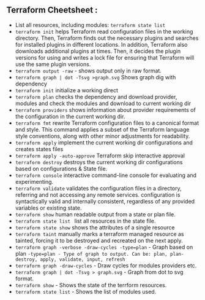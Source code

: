 ## Terraform Cheetsheet :

- List all resources, including modules: `terraform state list`
- `terraform init` helps Terraform read configuration files in the working directory. Then, Terraform finds out the necessary plugins and searches for installed plugins in different locations. In addition, Terraform also downloads additional plugins at times. Then, it decides the plugin versions for using and writes a lock file for ensuring that Terraform will use the same plugin versions. 
- `terraform output -raw` - shows output only in raw format.
- `terraform graph | dot -Tsvg >graph.svg` Shows graph dig with dependency 
- `terraform init` initialize a working direct
-	`terraform plan` checks the dependency and download provider, modules and check the modules and download to current working dir
-	`terraform providers` shows information about provider requirements of the configuration in the current working dir.
-	`terraform fmt` rewrite Terraform configuration files to a canonical format and style. This command applies a subset of the Terraform language style conventions, along with other minor adjustments for readability.
-	`terraform apply` implement the current working dir configurations and creates states files
-	`terraform apply -auto-approve` Terraform skip interactive approval
-	`terraform destroy` destroys the current working dir configurations based on configurations & State file. 
-	 `terraform console` interactive command-line console for evaluating and experimenting.
-	`terraform validate` validates the configuration files in a directory, referring and not accessing any remote services. configuration is syntactically valid and internally consistent, regardless of any provided variables or existing state.
-	`terraform show` human readable output from a state or plan file.
-	`terraform state list ` list all resources in the state file.
-	`terraform state show` shows the attributes of a single resource
-	`terraform taint` manually marks a terraform managed resource as tainted, forcing it to be destroyed and recreated on the next apply.
- `terraform graph -verbose -draw-cycles -type=plan` - Graph based on plan
`-type=plan - Type of graph to output. Can be: plan, plan-destroy, apply, validate, input, refresh`
- `terraform graph -draw-cycles` - Draw cycles for modules providers etc.
- `terraform graph | dot -Tsvg > graph.svg` - Graph from dot to svg format.
- `terraform show` - Shows the state of the terrform resources.
- `terraform state list` - Shows the list of modules used.
